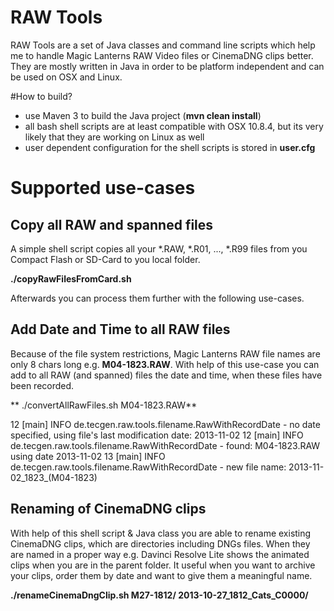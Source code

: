 # RAW Tools

RAW Tools are a set of Java classes and command line scripts 
which help me to handle Magic Lanterns RAW Video files or CinemaDNG clips better. They are mostly written in Java in order to be platform 
independent and can be used on OSX and Linux. 

#How to build?
* use Maven 3 to build the Java project (**mvn clean install**)
* all bash shell scripts are at least compatible with OSX 10.8.4, but its very likely that they are working on Linux as well
* user dependent configuration for the shell scripts is stored in **user.cfg**

# Supported use-cases 

## Copy all RAW and spanned files 

A simple shell script copies all your *.RAW, *.R01, ..., *.R99 files from you Compact Flash or SD-Card to you local folder.

**./copyRawFilesFromCard.sh**

Afterwards you can process them further with the following use-cases.

## Add Date and Time to all RAW files

Because of the file system restrictions, Magic Lanterns RAW file names are only 8 chars long e.g. **M04-1823.RAW**. With help of
this use-case you can add to all RAW (and spanned) files the date and time, when these files have been recorded.

** ./convertAllRawFiles.sh M04-1823.RAW** 

   12 [main] INFO de.tecgen.raw.tools.filename.RawWithRecordDate - no date specified, using file's last modification date: 2013-11-02
   12 [main] INFO de.tecgen.raw.tools.filename.RawWithRecordDate - found: M04-1823.RAW using date 2013-11-02
   13 [main] INFO de.tecgen.raw.tools.filename.RawWithRecordDate - new file name: 2013-11-02_1823_(M04-1823)


## Renaming of CinemaDNG clips

With help of this shell script & Java class you are able to rename existing CinemaDNG clips, which
are directories including DNGs files. When they are named in a proper way e.g. Davinci Resolve Lite shows the 
animated clips when you are in the parent folder. It useful when you want to archive your clips, order them by date
and want to give them a meaningful name.

**./renameCinemaDngClip.sh M27-1812/ 2013-10-27_1812_Cats_C0000/**






